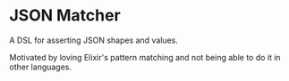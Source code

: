 # JSON Matcher

A DSL for asserting JSON shapes and values.

Motivated by loving Elixir's pattern matching and not being able to do it in
other languages.
